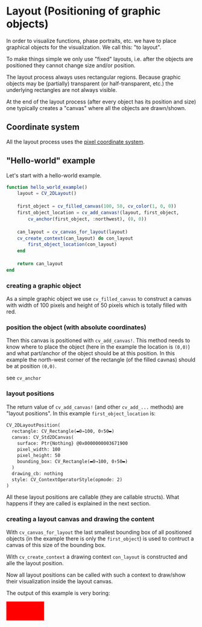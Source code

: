 # Layout (Positioning of graphic objects)

In order to visualize functions, phase portraits, etc. we have to place graphical objects for the visualization. We call this: "to layout".

To make things simple we only use "fixed" layouts, i.e. after the objects are positioned they cannot change size and/or position.

The layout process always uses rectangular regions. Because graphic objects may be (partially) transparent (or half-transparent, etc.) the underlying rectangles are not always visible.

At the end of the layout process (after every object has its position and size) one typically creates a "canvas" where all the objects are drawn/shown.

## Coordinate system

All the layout process uses the [pixel coordinate system](./PixelCoordinates.md).
## "Hello-world" example

Let's start with a hello-world example.

```julia
function hello_world_example()
    layout = CV_2DLayout()

    first_object = cv_filled_canvas(100, 50, cv_color(1, 0, 0))
    first_object_location = cv_add_canvas!(layout, first_object,
        cv_anchor(first_object, :northwest), (0, 0))

    can_layout = cv_canvas_for_layout(layout)
    cv_create_context(can_layout) do con_layout
        first_object_location(con_layout)
    end

    return can_layout
end
```

### creating a graphic object

As a simple graphic object we use `cv_filled_canvas` to construct a canvas with width of 100 pixels and height of 50 pixels which is totally filled with red.

### position the object (with absolute coordinates)

Then this canvas is positioned with `cv_add_canvas!`. This method needs to know where to place the object (here in the example the location is `(0,0)`) and what part/anchor of the object should be at this position. In this example the north-west corner of the rectangle (of the filled cavnas) should be at position `(0,0)`.

see `cv_anchor` 

### layout positions

The return value of `cv_add_canvas!` (and other `cv_add_...` methods) are "layout positions". In this example `first_object_location` is:

```
CV_2DLayoutPosition(
  rectangle: CV_Rectangle(▬0→100, 0↑50▬)
  canvas: CV_Std2DCanvas(
    surface: Ptr{Nothing} @0x0000000003671900
    pixel_width: 100
    pixel_height: 50
    bounding_box: CV_Rectangle(▬0→100, 0↑50▬)
  )
  drawing_cb: nothing
  style: CV_ContextOperatorStyle(opmode: 2)
)
```

All these layout positions are callable (they are callable structs). What happens if they are called is explained in the next section.

### creating a layout canvas and drawing the content

With `cv_canvas_for_layout` the last smallest bounding box of all positioned objects (in the example there is only the `first_object`) is used to contruct a canvas of this size of the bounding box.

With `cv_create_context` a drawing context `con_layout` is constructed and alle the layout position.

Now all layout positions can be called with such a context to draw/show their visualization inside the layout canvas.

The output of this example is very boring:

![./LayoutTutorial_helleoworld.png](./LayoutTutorial_helleoworld.png)

